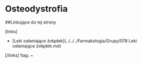# Osteodystrofia





##Linkujące do tej strony

[links]

- [Leki osłaniające żołądek](../../../Farmakologia/Grupy/078 Leki osłaniające żołądek.md)


[/links]
!tag:
~

